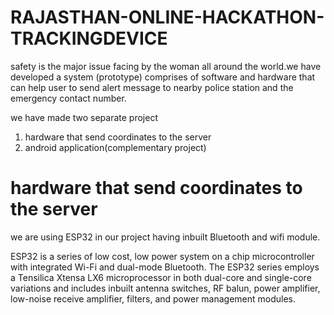 # RAJASTHAN-ONLINE-HACKATHON-TRACKINGDEVICE
 safety is the major issue facing by the woman all around the world.we have developed a system (prototype) comprises of software and hardware that can help user to send alert message to nearby police station and the emergency contact number.
 
we have made two separate project 
1. hardware that send coordinates to the server 
2. android application(complementary project)


# hardware that send coordinates to the server

we are using ESP32 in our project having inbuilt Bluetooth and wifi module.

ESP32 is a series of low cost, low power system on a chip microcontroller with integrated Wi-Fi and dual-mode Bluetooth. The ESP32 series employs a Tensilica Xtensa LX6 microprocessor in both dual-core and single-core variations and includes inbuilt antenna switches, RF balun, power amplifier, low-noise receive amplifier, filters, and power management modules. 


 
 
